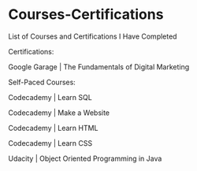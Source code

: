 # Courses-Certifications
List of Courses and Certifications I Have Completed


Certifications:

Google Garage | The Fundamentals of Digital Marketing
  
Self-Paced Courses:

Codecademy | Learn SQL

Codecademy | Make a Website

Codecademy | Learn HTML

Codecademy | Learn CSS

Udacity | Object Oriented Programming in Java
